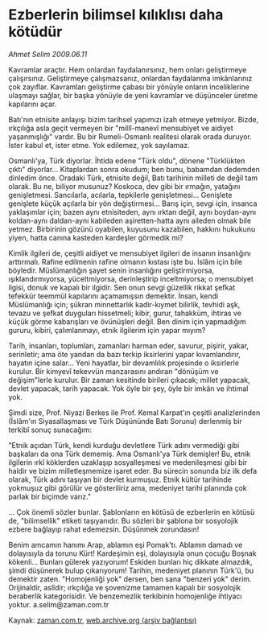 # Ezberlerin bilimsel kılıklısı daha kötüdür

*Ahmet Selim 2009.06.11*

<tr><td class="metin" colspan="2" style="padding-top: 20px; padding-left: 5px; padding-right: 10px;">Kavramlar araçtır. Hem onlardan faydalanırsınız, hem onları geliştirmeye çalışırsınız. Geliştirmeye çalışmazsanız, onlardan faydalanma imkânlarınız çok zayıflar. Kavramları geliştirme çabası bir yönüyle onların inceliklerine ulaşmayı sağlar, bir başka yönüyle de yeni kavramlar ve düşünceler üretme kapılarını açar.</td></tr><tr><td class="metin" colspan="2" style="padding-top: 20px; padding-left: 5px; padding-right: 10px;"><p>Batı'nın etnisite anlayışı bizim tarihsel yapımızı izah etmeye yetmiyor. Bizde, ırkçılığa asla geçit vermeyen bir "millî-manevî mensubiyet ve aidiyet yaşanmışlığı" vardır. Bu bir Rumeli-Osmanlı realitesi olarak orada duruyor. İster kabul et, ister etme. Yok edilemez, yok sayılamaz.
<p> Osmanlı'ya, Türk diyorlar. İhtida edene "Türk oldu", dönene "Türklükten çıktı" diyorlar... Kitaplardan sonra okudum; ben bunu, babamdan dedemden dinledim önce. Oradaki Türk, etnisite değil, Batı tarihinin milleti de değil tam olarak. Bu ne, biliyor musunuz? Koskoca, dev gibi bir ırmağın, yatağını genişletmesi. Sancılarla, acılarla, tepkilerle genişletmesi... Genişlete genişlete küçük açılarla bir yön değiştirmesi... Barış için, sevgi için, insanca yaklaşımlar için; bazen aynı etnisiteden, aynı ırktan değil, aynı boydan-aynı koldan-aynı daldan-aynı kabileden aşiretten-hatta aynı aileden olmak bile yetmez. Birbirinin gözünü oyabilen, kuyusunu kazabilen, hakkını hukukunu yiyen, hatta canına kasteden kardeşler görmedik mi?
<p>Kimlik ilgileri de, çeşitli aidiyet ve mensubiyet ilgileri de insanın insanlığını arttırmalı. Rafine edilmenin rafine olmanın kıstası işte bu. İslâm için bile böyledir. Müslümanlığın şayet senin insanlığını geliştirmiyorsa, ışıklandırmıyorsa, yüceltmiyorsa, derinleştirip inceltmiyorsa; o mensubiyet ilgisi, donuk ve kapalı bir ilgidir. Sen onun sevgi güzellik rikkat şefkat tefekkür teemmül kapılarını açamamışsın demektir. İnsan, kendi Müslümanlığı için; şükran minnettarlık kadir-kıymet bilirlik, tevhidi aşk, tevazu ve şefkat duyguları hissetmeli; kibir, gurur, tahakküm, ihtiras ve küçük görme kabarışları ve övünüşleri değil. Ben dinim için yapmadığım gururu, kibiri, çalımlanmayı, etnik ilgilerim için yapar mıyım? 
<p>Tarih, insanları, toplumları, zamanları harman eder, savurur, pişirir, yakar, serinletir; ama öte yandan da bazı terkip iksirlerini yapar kıvamlandırır, hayatın içine salar... Yeni hayatlar, bir devamlılık projesinde o iksirlerle kurulur. Bir kimyevî tekevvün manzarasını andıran "dönüşüm ve değişim"lerle kurulur. Bir zaman kesitinde birileri çıkacak; millet yapacak, devlet yapacak, tarih yapacak. Yok öyle bir şey, öyle bir imkân ve ihtimal yok.
<p>Şimdi size, Prof. Niyazi Berkes ile Prof. Kemal Karpat'ın çeşitli analizlerinden (İslâm'ın Siyasallaşması ve Türk Düşününde Batı Sorunu) derlenmiş bir terkibî sonuç sunacağım:
<p>"Etnik açıdan Türk, kendi kurduğu devletlere Türk adını vermediği gibi başkaları da ona Türk dememiş. Ama Osmanlı'ya Türk demişler! Bu, etnik ilgilerin ırkî köklerden uzaklaşıp sosyalleşmesi ve medenileşmesi gibi bir haldir ve bizim milletleşmemize işaret eder. Bu sürecin sonunda biz ilk defa olarak, Türk adını taşıyan bir devlet kurmuşuz. Etnik kültür tarihinde yokmuşuz gibi görülür ve gösteriliriz ama, medeniyet tarihi planında çok parlak bir biçimde varız."
<p>... Çok önemli sözler bunlar. Şablonların en kötüsü de ezberlerin en kötüsü de, "bilimsellik" etiketi taşıyanıdır. Bu sözleri bir şablona bir sosyolojik ezbere bağlayıp rahat edemezsin. Düşünmek zorundasın!
<p>Benim amcamın hanımı Arap, ablamın eşi Pomak'tı. Ablamın damadı ve dolayısıyla da torunu Kürt! Kardeşimin eşi, dolayısıyla onun çocuğu Boşnak kökenli... Bunları gülerek yazıyorum! Eskiden bunları hiç dikkate almazdık, şimdi düşünerek bulup çıkarıyorum! Tarihin, medeniyet planının Türk'ü, bu demektir zaten. "Homojenliği yok" dersen, ben sana "benzeri yok" derim. Orijinaldir, aslîdir; ırkçılığa ve şovenizme tamamen kapalı bir sosyolojik beraberlik kategorisidir. Ve benzemezlik terkibinin homojenliğe ihtiyacı yoktur. a.selim@zaman.com.tr<br/></p></p></p></p></p></p></p></p></td></tr>

Kaynak: [zaman.com.tr](http://zaman.com.tr/yazar.do?yazino=857551), [web.archive.org (arşiv bağlantısı)](http://web.archive.org/web/20090614045216/http://www.zaman.com.tr:80/yazar.do?yazino=857551)
